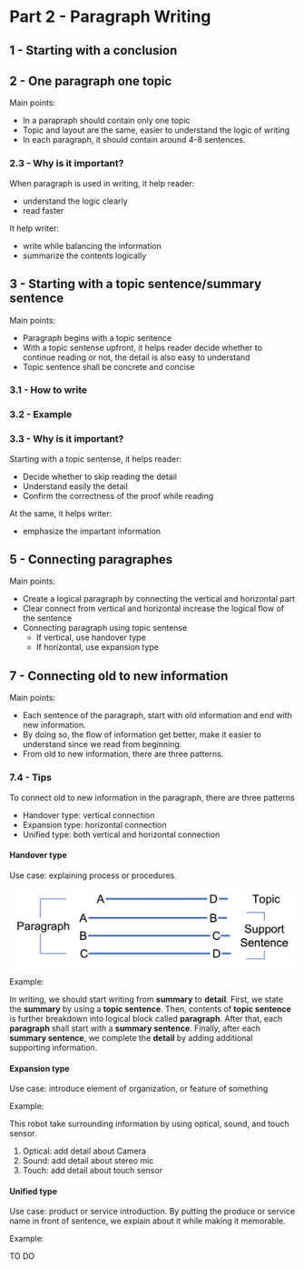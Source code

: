 # Part 2 - Paragraph Writing

## 1 - Starting with a conclusion

## 2 - One paragraph one topic
Main points: 
* In a parapraph should contain only one topic
* Topic and layout are the same, easier to understand the logic of writing
* In each paragraph, it should contain around 4-8 sentences. 

### 2.3 - Why is it important?
When paragraph is used in writing, it help reader:
* understand the logic clearly
* read faster

It help writer:
* write while balancing the information
* summarize the contents logically

## 3 - Starting with a topic sentence/summary sentence
Main points: 
* Paragraph begins with a topic sentence
* With a topic sentense upfront, it helps reader decide whether to continue reading or not, the detail is also easy to understand
* Topic sentence shall be concrete and concise

### 3.1 - How to write

### 3.2 - Example

### 3.3 - Why is it important?
Starting with a topic sentense, it helps reader:
* Decide whether to skip reading the detail
* Understand easily the detail
* Confirm the correctness of the proof while reading

At the same, it helps writer:
* emphasize the impartant information

## 5 - Connecting paragraphes
Main points:
* Create a logical paragraph by connecting the vertical and horizontal part
* Clear connect from vertical and horizontal increase the logical flow of the sentence
* Connecting paragraph using topic sentense
  * If vertical, use handover type
  * If horizontal, use expansion type


## 7 - Connecting old to new information
Main points:
* Each sentence of the paragraph, start with old information and end with new information.
* By doing so, the flow of information get better, make it easier to understand since we read from beginning.
* From old to new information, there are three patterns.

### 7.4 - Tips
To connect old to new information in the paragraph, there are three patterns
* Handover type: vertical connection
* Expansion type: horizontal connection
* Unified type: both vertical and horizontal connection

#### Handover type
Use case: explaining process or procedures.

![](./img/2.7.4a.png)

Example:

In writing, we should start writing from **summary** to **detail**. First, we state the **summary** by using a **topic sentence**. Then, contents of **topic sentence** is further breakdown into logical block called **paragraph**. After that, each **paragraph** shall start with a **summary sentence**. Finally, after each **summary sentence**, we complete the **detail** by adding additional supporting information. 

#### Expansion type
Use case: introduce element of organization, or feature of something

Example:

This robot take surrounding information by using optical, sound, and touch sensor.
1. Optical: add detail about Camera
2. Sound: add detail about stereo mic
3. Touch: add detail about touch sensor

#### Unified type
Use case: product or service introduction. By putting the produce or service name in front of sentence, we explain about it while making it memorable. 

Example:

TO DO 
